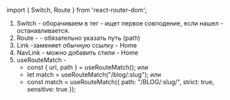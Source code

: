 import { Switch, Route } from 'react-router-dom';

1. Switch - оборачиваем в тег <Switch></Switch> - ищет первое совподение, если
   нашел - останавливается.
2. Route - <Route path="/colorpicker"></Route> - обязательно указать путь (path)
3. Link -заменяет обычную ссылку - <Link to="/">Home</Link>
4. NavLink - можно добавить стили -
   <NavLink to="/" activeClassName="active">Home</NavLink>
5. useRouteMatch -
   - const { url, path } = useRouteMatch(); или
   - let match = useRouteMatch("/blog/:slug"); или
   - const match = useRouteMatch({ path: "/BLOG/:slug/", strict: true,
     sensitive: true });
